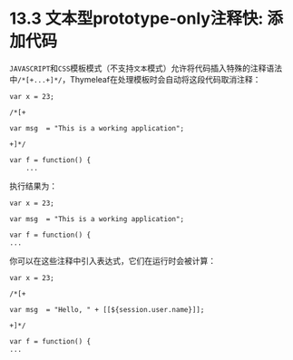 # 13.3 文本型prototype-only注释快: 添加代码
`JAVASCRIPT`和`CSS`模板模式（不支持`文本`模式）允许将代码插入特殊的注释语法中`/*[+...+]*/`，Thymeleaf在处理模板时会自动将这段代码取消注释：
```
var x = 23;

/*[+

var msg  = "This is a working application";

+]*/

var f = function() {
    ...
```
执行结果为：
```
var x = 23;

var msg  = "This is a working application";

var f = function() {
...
```
你可以在这些注释中引入表达式，它们在运行时会被计算：
```
var x = 23;

/*[+

var msg  = "Hello, " + [[${session.user.name}]];

+]*/

var f = function() {
...
```
